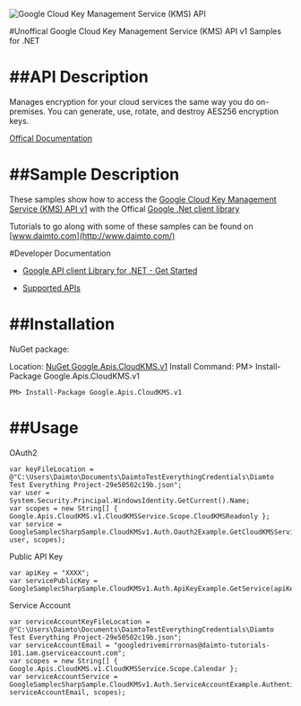 ﻿![Google Cloud Key Management Service (KMS) API](http://www.google.com/images/icons/product/search-32.gif)

#Unoffical Google Cloud Key Management Service (KMS) API v1 Samples for .NET  

##API Description
=============

Manages encryption for your cloud services the same way you do on-premises. You can generate, use, rotate, and destroy AES256 encryption keys.

[Offical Documentation](https://cloud.google.com/kms/)

##Sample Description
=============

These samples show how to access the [Google Cloud Key Management Service (KMS) API v1](https://cloud.google.com/kms/) with the Offical [Google .Net client library](https://github.com/google/google-api-dotnet-client)

Tutorials to go along with some of these samples can be found on [www.daimto.com](http://www.daimto.com/)

#Developer Documentation

* [Google API client Library for .NET - Get Started](https://developers.google.com/api-client-library/dotnet/get_started)

* [Supported APIs](https://developers.google.com/api-client-library/dotnet/apis/)

##Installation
=================================

NuGet package:

Location: [NuGet Google.Apis.CloudKMS.v1](https://www.nuget.org/packages/Google.Apis.CloudKMS.v1)
Install Command: PM>  Install-Package Google.Apis.CloudKMS.v1

```
PM> Install-Package Google.Apis.CloudKMS.v1
```

##Usage
=================================

OAuth2
```
var keyFileLocation = @"C:\Users\Daimto\Documents\DaimtoTestEverythingCredentials\Diamto Test Everything Project-29e50502c19b.json";
var user = System.Security.Principal.WindowsIdentity.GetCurrent().Name;
var scopes = new String[] { Google.Apis.CloudKMS.v1.CloudKMSService.Scope.CloudKMSReadonly };
var service = GoogleSamplecSharpSample.CloudKMSv1.Auth.Oauth2Example.GetCloudKMSService(keyFileLocation, user, scopes);
```
Public API Key
```
var apiKey = "XXXX";
var servicePublicKey = GoogleSamplecSharpSample.CloudKMSv1.Auth.ApiKeyExample.GetService(apiKey);
```
Service Account
```
var serviceAccountKeyFileLocation = @"C:\Users\Daimto\Documents\DaimtoTestEverythingCredentials\Diamto Test Everything Project-29e50502c19b.json";
var serviceAccountEmail = "googledrivemirrornas@daimto-tutorials-101.iam.gserviceaccount.com";
var scopes = new String[] { Google.Apis.CloudKMS.v1.CloudKMSService.Scope.Calendar };            
var serviceAccountService = GoogleSamplecSharpSample.CloudKMSv1.Auth.ServiceAccountExample.AuthenticateServiceAccount(serviceAccountKeyFileLocation, serviceAccountEmail, scopes);
```
